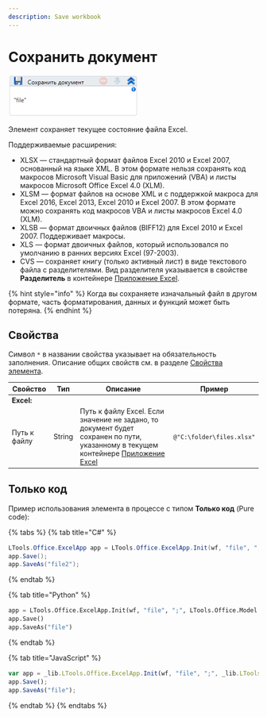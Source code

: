 ```yaml
---
description: Save workbook
---
```


# Сохранить документ

![](<../../../.gitbook/assets/image (283).png>)

Элемент сохраняет текущее состояние файла Excel. 

Поддерживаемые расширения:
* XLSX — стандартный формат файлов Excel 2010 и Excel 2007, основанный на языке XML. В этом формате нельзя сохранять код макросов Microsoft Visual Basic для приложений (VBA) и листы макросов Microsoft Office Excel 4.0 (XLM).
* XLSM — формат файлов на основе XML и с поддержкой макроса для Excel 2016, Excel 2013, Excel 2010 и Excel 2007. В этом формате можно сохранять код макросов VBA и листы макросов Excel 4.0 (XLM).
* XLSB — формат двоичных файлов (BIFF12) для Excel 2010 и Excel 2007. Поддерживает макросы.
* XLS — формат двоичных файлов, который использовался по умолчанию в ранних версиях Excel (97-2003). 
* CVS — сохраняет книгу (только активный лист) в виде текстового файла с разделителями. Вид разделителя указывается в свойстве **Разделитель** в контейнере [Приложение Excel](https://docs.primo-rpa.ru/primo-rpa/g_elements/el_basic/els_excel/el_excel_app). 

{% hint style="info" %}
Когда вы сохраняете изначальный файл в другом формате, часть форматирования, данных и функций может быть потеряна.
{% endhint %}


## Свойства
Символ `*` в названии свойства указывает на обязательность заполнения. Описание общих свойств см. в разделе [Свойства элемента](https://docs.primo-rpa.ru/primo-rpa/primo-studio/process/elements#svoistva-elementa).

| Свойство     | Тип    | Описание                                  | Пример          |
| ------------ | ------ | ----------------------------------------- | --------------- |
| **Excel:**   | | | |
| Путь к файлу | String | Путь к файлу Excel. Если значение не задано, то документ будет сохранен по пути, указанному в текущем контейнере [Приложение Excel](https://docs.primo-rpa.ru/primo-rpa/g_elements/el_basic/els_excel/el_excel_app) | `@"C:\folder\files.xlsx"` |


## Только код
Пример использования элемента в процессе с типом **Только код** (Pure code):

{% tabs %}
{% tab title="C#" %}
```csharp
LTools.Office.ExcelApp app = LTools.Office.ExcelApp.Init(wf, "file", ";", LTools.Office.Model.InteropTypes.DX);
app.Save();
app.SaveAs("file2");
```
{% endtab %}

{% tab title="Python" %}
```python
app = LTools.Office.ExcelApp.Init(wf, "file", ";", LTools.Office.Model.InteropTypes.DX)
app.Save()
app.SaveAs("file")
```
{% endtab %}

{% tab title="JavaScript" %}
```javascript
var app = _lib.LTools.Office.ExcelApp.Init(wf, "file", ";", _lib.LTools.Office.Model.InteropTypes.DX);
app.Save();
app.SaveAs("file");
```
{% endtab %}
{% endtabs %}
